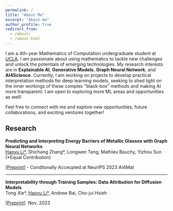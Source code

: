 ```yaml
---
permalink: /
title: "About Me"
excerpt: "About me"
author_profile: true
redirect_from: 
  - /about/
  - /about.html
---
```


I am a 4th-year Mathematics of Computation undergraduate student at [UCLA](https://www.ucla.edu/). I am passionate about using mathematics to tackle new challenges and unlock the potentials of emerging technologies. My research interests are in **Explainable AI**, **Generative Models**, **Graph Neural Network**, and **AI4Science**. Currently, I am working on projects to develop practical interpretation methods for deep learning models, seeking to shed light on the inner workings of these complex "black-box" methods and making AI more transparent. I am open to exploring more ML areas and opportunities as well!

Feel free to connect with me and explore new opportunities, future collaborations, and exciting ventures together!



## Research

**Predicting and Interpreting Energy Barriers of Metallic Glasses with Graph Neural Networks**  
<ins>Haoyu Li\*</ins>, Shichang Zhang\*, Longwen Tang, Mathieu Bauchy, Yizhou Sun (\*Equal Contribution)

[[Preprint]](https://haoyuli02.github.io/files/SymGNN_AI4Mat_NeurIPS2023.pdf) - Conditonally Accecpted at NeurIPS 2023 AI4Mat

---

**Interpretability through Training Samples: Data Attribution for Diffusion Models**  
Tong Xie\*, <ins>Haoyu Li\*</ins>, Andrew Bai, Cho-jui Hsieh

[[Preprint]](https://haoyuli02.github.io/files/diffusion_arxiv.pdf) &nbsp;Nov, 2023

